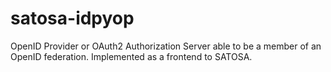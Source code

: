 # satosa-idpyop
OpenID Provider or OAuth2 Authorization Server able to be a member of an OpenID federation.
Implemented as a frontend to SATOSA.
